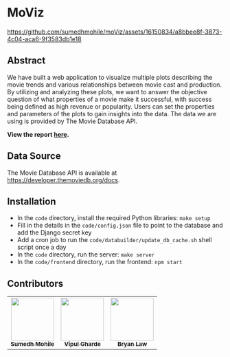 # MoViz
https://github.com/sumedhmohile/moViz/assets/16150834/a8bbee8f-3873-4c04-aca6-9f3583db1e18

## Abstract
We have built a web application to visualize multiple plots describing the movie trends and various relationships between movie cast and production. By utilizing and analyzing these plots, we want to answer the objective question of what properties of a movie make it successful, with success being defined as high revenue or popularity. Users can set the properties and parameters of the plots to gain insights into the data. The data we are using is provided by The Movie Database API.

**View the report [here](https://github.com/sumedhmohile/moViz/blob/main/deliverables/MoViz__An_Analysis_and_Visualization_of_Movie_Data.pdf).**

## Data Source
The Movie Database API is available at https://developer.themoviedb.org/docs.

## Installation
- In the `code` directory, install the required Python libraries: `make setup`
- Fill in the details in the `code/config.json` file to point to the database and add the Django secret key
- Add a cron job to run the `code/databuilder/update_db_cache.sh` shell script once a day
- In the `code` directory, run the server: `make server`
- In the `code/frontend` directory, run the frontend: `npm start`

## Contributors
<table>
  <tr>
    <td align="center"><a href="https://github.com/sumedhmohile"><img src="https://avatars.githubusercontent.com/u/13029380?v=4" width="100px;" alt=""/><br /><sub><b>Sumedh Mohile</b></sub></a></td>
    <td align="center"><a href="https://github.com/Vipul97"><img src="https://avatars.githubusercontent.com/u/16150834?v=4" width="100px;" alt=""/><br /><sub><b>Vipul Gharde</b></sub></a><br /></td>
    <td align="center"><a href="https://github.com/walrm"><img src="https://avatars.githubusercontent.com/u/19277485?v=4" width="100px;" alt=""/><br /><sub><b>Bryan Law</b></sub></a><br /></td>
  </tr>
</table>

